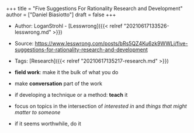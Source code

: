 +++
title = "Five Suggestions For Rationality Research and Development"
author = ["Daniel Biasiotto"]
draft = false
+++

-   Author: LoganStrohl - [Lesswrong]({{< relref "20210617133526-lesswrong.md" >}})
-   Source: <https://www.lesswrong.com/posts/bRs5QZ4Ku6zk9WWLj/five-suggestions-for-rationality-research-and-development>
-   Tags: [Research]({{< relref "20210617135217-research.md" >}})

-   **field work**: make it the bulk of what you do
-   make **conversation** part of the work
-   if developing a technique or a method: **teach** it
-   focus on topics in the intersection of _interested in_ and _things that might matter to someone_
-   if it seems worthwhile, do it